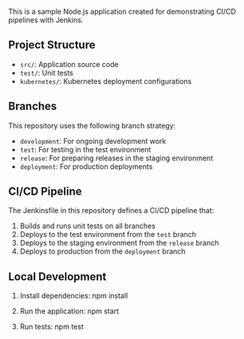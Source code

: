 
This is a sample Node.js application created for demonstrating CI/CD pipelines with Jenkins.

## Project Structure

- `src/`: Application source code
- `test/`: Unit tests
- `kubernetes/`: Kubernetes deployment configurations

## Branches

This repository uses the following branch strategy:

- `development`: For ongoing development work
- `test`: For testing in the test environment
- `release`: For preparing releases in the staging environment
- `deployment`: For production deployments

## CI/CD Pipeline

The Jenkinsfile in this repository defines a CI/CD pipeline that:

1. Builds and runs unit tests on all branches
2. Deploys to the test environment from the `test` branch
3. Deploys to the staging environment from the `release` branch
4. Deploys to production from the `deployment` branch

## Local Development

1. Install dependencies:
npm install

2. Run the application:
npm start

3. Run tests:
npm test
